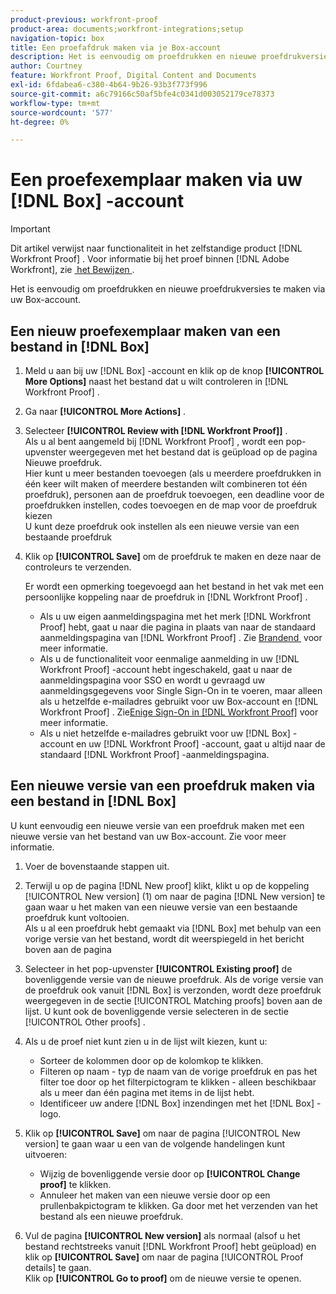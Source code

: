 ```yaml
---
product-previous: workfront-proof
product-area: documents;workfront-integrations;setup
navigation-topic: box
title: Een proefafdruk maken via je Box-account
description: Het is eenvoudig om proefdrukken en nieuwe proefdrukversies te maken via uw Box-account.
author: Courtney
feature: Workfront Proof, Digital Content and Documents
exl-id: 6fdabea6-c380-4b64-9b26-93b3f773f996
source-git-commit: a6c79166c50af5bfe4c0341d003052179ce78373
workflow-type: tm+mt
source-wordcount: '577'
ht-degree: 0%

---
```


# Een proefexemplaar maken via uw [!DNL Box] -account

>[!IMPORTANT]
>
>Dit artikel verwijst naar functionaliteit in het zelfstandige product [!DNL Workfront Proof] . Voor informatie bij het proef binnen [!DNL Adobe Workfront], zie [&#x200B; het Bewijzen &#x200B;](../../../review-and-approve-work/proofing/proofing.md).

Het is eenvoudig om proefdrukken en nieuwe proefdrukversies te maken via uw Box-account.

## Een nieuw proefexemplaar maken van een bestand in [!DNL Box]

1. Meld u aan bij uw [!DNL Box] -account en klik op de knop **[!UICONTROL More Options]** naast het bestand dat u wilt controleren in [!DNL Workfront Proof] .
1. Ga naar **[!UICONTROL More Actions]** .
1. Selecteer **[!UICONTROL Review with [!DNL Workfront Proof]]** .\
   Als u al bent aangemeld bij [!DNL Workfront Proof] , wordt een pop-upvenster weergegeven met het bestand dat is geüpload op de pagina Nieuwe proefdruk.\
   Hier kunt u meer bestanden toevoegen (als u meerdere proefdrukken in één keer wilt maken of meerdere bestanden wilt combineren tot één proefdruk), personen aan de proefdruk toevoegen, een deadline voor de proefdrukken instellen, codes toevoegen en de map voor de proefdruk kiezen\
   U kunt deze proefdruk ook instellen als een nieuwe versie van een bestaande proefdruk

1. Klik op **[!UICONTROL Save]** om de proefdruk te maken en deze naar de controleurs te verzenden.

   Er wordt een opmerking toegevoegd aan het bestand in het vak met een persoonlijke koppeling naar de proefdruk in [!DNL Workfront Proof] .

   * Als u uw eigen aanmeldingspagina met het merk [!DNL Workfront Proof] hebt, gaat u naar die pagina in plaats van naar de standaard aanmeldingspagina van [!DNL Workfront Proof] . Zie [&#x200B; Brandend &#x200B;](https://support.workfront.com/hc/en-us/sections/115000921208-Branding) voor meer informatie.
   * Als u de functionaliteit voor eenmalige aanmelding in uw [!DNL Workfront Proof] -account hebt ingeschakeld, gaat u naar de aanmeldingspagina voor SSO en wordt u gevraagd uw aanmeldingsgegevens voor Single Sign-On in te voeren, maar alleen als u hetzelfde e-mailadres gebruikt voor uw Box-account en [!DNL Workfront Proof] . Zie [&#x200B; Enige Sign-On in  [!DNL Workfront Proof]](../../../workfront-proof/wp-acct-admin/managing-security/single-sign-on-overview.md) voor meer informatie.
   * Als u niet hetzelfde e-mailadres gebruikt voor uw [!DNL Box] -account en uw [!DNL Workfront Proof] -account, gaat u altijd naar de standaard [!DNL Workfront Proof] -aanmeldingspagina.

## Een nieuwe versie van een proefdruk maken via een bestand in [!DNL Box]

U kunt eenvoudig een nieuwe versie van een proefdruk maken met een nieuwe versie van het bestand van uw Box-account. Zie voor meer informatie.

1. Voer de bovenstaande stappen uit.
1. Terwijl u op de pagina [!DNL New proof] klikt, klikt u op de koppeling [!UICONTROL New version] (1) om naar de pagina [!DNL New version] te gaan waar u het maken van een nieuwe versie van een bestaande proefdruk kunt voltooien.\
   Als u al een proefdruk hebt gemaakt via [!DNL Box] met behulp van een vorige versie van het bestand, wordt dit weerspiegeld in het bericht boven aan de pagina
1. Selecteer in het pop-upvenster **[!UICONTROL Existing proof]** de bovenliggende versie van de nieuwe proefdruk. Als de vorige versie van de proefdruk ook vanuit [!DNL Box] is verzonden, wordt deze proefdruk weergegeven in de sectie [!UICONTROL Matching proofs] boven aan de lijst. U kunt ook de bovenliggende versie selecteren in de sectie [!UICONTROL Other proofs] .
1. Als u de proef niet kunt zien u in de lijst wilt kiezen, kunt u:

   * Sorteer de kolommen door op de kolomkop te klikken.
   * Filteren op naam - typ de naam van de vorige proefdruk en pas het filter toe door op het filterpictogram te klikken - alleen beschikbaar als u meer dan één pagina met items in de lijst hebt.
   * Identificeer uw andere [!DNL Box] inzendingen met het [!DNL Box] -logo.

1. Klik op **[!UICONTROL Save]** om naar de pagina [!UICONTROL New version] te gaan waar u een van de volgende handelingen kunt uitvoeren:

   * Wijzig de bovenliggende versie door op **[!UICONTROL Change proof]** te klikken.
   * Annuleer het maken van een nieuwe versie door op een prullenbakpictogram te klikken. Ga door met het verzenden van het bestand als een nieuwe proefdruk.

1. Vul de pagina **[!UICONTROL New version]** als normaal (alsof u het bestand rechtstreeks vanuit [!DNL Workfront Proof] hebt geüpload) en klik op **[!UICONTROL Save]** om naar de pagina [!UICONTROL Proof details] te gaan.\
   Klik op **[!UICONTROL Go to proof]** om de nieuwe versie te openen.
